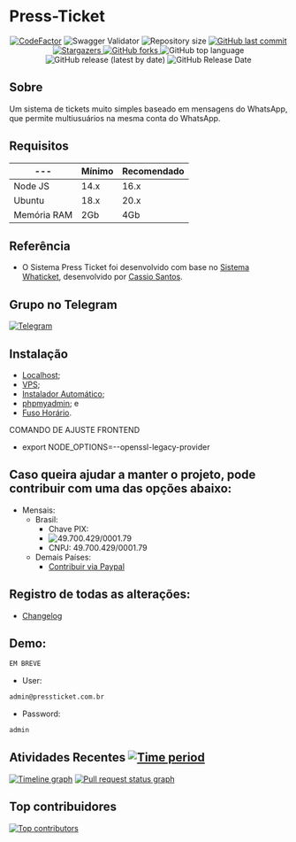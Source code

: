 ﻿# Press-Ticket

<p align="center">
  <a href="https://www.codefactor.io/repository/github/rtenorioh/press-ticket"><img src="https://www.codefactor.io/repository/github/rtenorioh/press-ticket/badge" alt="CodeFactor" /></a>

  <img alt="Swagger Validator" src="https://img.shields.io/swagger/valid/3.0?specUrl=https%3A%2F%2Fraw.githubusercontent.com%2Frtenorioh%2FPress-Ticket%2Fmain%2Fbackend%2Fsrc%2Fswagger.json">

  <img alt="Repository size" src="https://img.shields.io/github/repo-size/rtenorioh/Press-Ticket">

  <a href="https://github.com/rtenorioh/Press-Ticket/commits/master">
    <img alt="GitHub last commit" src="https://img.shields.io/github/last-commit/rtenorioh/Press-Ticket">
  </a>
      
   <a href="https://github.com/rtenorioh/Press-Ticket/stargazers">
    <img alt="Stargazers" src="https://img.shields.io/github/stars/rtenorioh/Press-Ticket">
  </a>

  <a href="https://github.com/rtenorioh/Press-Ticket/network">
    <img alt="GitHub forks" src="https://img.shields.io/github/forks/rtenorioh/Press-Ticket">
  </a>

  <img alt="GitHub top language" src="https://img.shields.io/github/languages/top/rtenorioh/Press-Ticket">

  <img alt="GitHub release (latest by date)" src="https://img.shields.io/github/v/release/rtenorioh/Press-Ticket">

  <img alt="GitHub Release Date" src="https://img.shields.io/github/release-date/rtenorioh/Press-Ticket">
</p>

## Sobre

Um sistema de tickets muito simples baseado em mensagens do WhatsApp, que permite multiusuários na mesma conta do WhatsApp.

## Requisitos

| --- | Mínimo | Recomendado |
| --- | --- | --- |
| Node JS | 14.x | 16.x |
| Ubuntu | 18.x | 20.x |
| Memória RAM | 2Gb | 4Gb |
## Referência

- O Sistema Press Ticket foi desenvolvido com base no [Sistema Whaticket](https://github.com/canove/whaticket), desenvolvido por [Cassio Santos](https://github.com/canove).


## Grupo no Telegram

<a href="https://t.me/+akuzB2BzXitlMDkx">
    <img alt="Telegram" src="https://img.shields.io/badge/telegram-online-blue.svg?style=for-the-badge&logo=telegram">
</a>

## Instalação

- [Localhost](https://github.com/mvclaudianobj/Press-Ticket/blob/main/docs/INSTALL_localhost.md);
- [VPS](https://github.com/mvclaudianobj/Press-Ticket/blob/main/docs/INSTALL_VPS.md);
- [Instalador Automático](https://github.com/tonnybarros/install_pressticket-phpmyadmin);
- [phpmyadmin](https://github.com/mvclaudianobj/Press-Ticket/blob/main/docs/INSTALL_phpmyadmin.md); e
- [Fuso Horário](https://github.com/mvclaudianobj/Press-Ticket/blob/main/docs/INSTALL_horarioVPS.md).

COMANDO DE AJUSTE FRONTEND
- export NODE_OPTIONS=--openssl-legacy-provider


## Caso queira ajudar a manter o projeto, pode contribuir com uma das opções abaixo: 
- Mensais:
  - Brasil:
    - Chave PIX:
    - ![49.700.429/0001.79](img/image.png)
    - CNPJ: 49.700.429/0001.79
  - Demais Países:
    - [Contribuir via Paypal](https://www.paypal.com/donate/?hosted_button_id=TY7GF22DBYZSA)

## Registro de todas as alterações:

- [Changelog](https://github.com/rtenorioh/Press-Ticket/blob/main/docs/CHANGELOG.md)

## Demo:

```bash
EM BREVE
```  

* User: 
```bash
admin@pressticket.com.br  
```
* Password: 
```bash
admin
```
   
## Atividades Recentes [![Time period](https://images.repography.com/26937047/rtenorioh/Press-Ticket/recent-activity/21bd728a8e3625b547c91617b3f0fc2a_badge.svg)](https://github.com/rtenorioh/Press-Ticket)
[![Timeline graph](https://images.repography.com/26937047/rtenorioh/Press-Ticket/recent-activity/21bd728a8e3625b547c91617b3f0fc2a_timeline.svg)](https://github.com/rtenorioh/Press-Ticket/commits)
[![Pull request status graph](https://images.repography.com/26937047/rtenorioh/Press-Ticket/recent-activity/21bd728a8e3625b547c91617b3f0fc2a_prs.svg)](https://github.com/rtenorioh/Press-Ticket/pulls)

## Top contribuidores
[![Top contributors](https://images.repography.com/26937047/rtenorioh/Press-Ticket/top-contributors/21bd728a8e3625b547c91617b3f0fc2a_table.svg)](https://github.com/rtenorioh/Press-Ticket/graphs/contributors)
